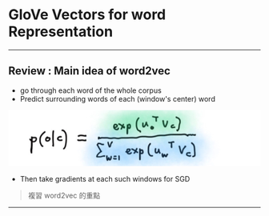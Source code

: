 # GloVe Vectors for word Representation


---

## Review : Main idea of word2vec

- go through each word of the whole corpus
- Predict surrounding words of each (window's center)
	word
	
![p(0|c)](https://github.com/jneo8/CS224n/blob/master/images/wod2vec_2.png?raw=true)

	
- Then take gradients at each such windows for SGD

> 複習 word2vec 的重點

---

## 


	

